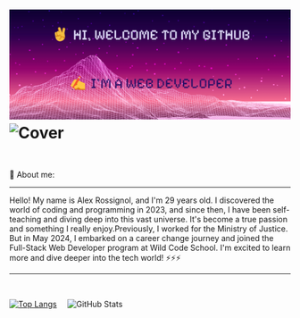 #  ![Cover](https://github.com/RossAlex0/RossAlex0/blob/main/bannGitHub.jpg.png)  ![Cover](https://www.codewars.com/users/RossAlex/badges/micro)

<p>&nbsp;</p>
🔭 About me:

---

  Hello! My name is Alex Rossignol, and I'm 29 years old. I discovered the world of coding and programming in 2023, and since then, I have been self-teaching and diving deep into this vast universe. It's become a true passion and something I really enjoy.Previously, I worked for the Ministry of Justice. But in May 2024, I embarked on a career change journey and joined the Full-Stack Web Developer program at Wild Code School. I'm excited to learn more and dive deeper into the tech world! ⚡⚡⚡  

---
<p>&nbsp;</p>

<div width="1000" >
  <a href="https://github.com/RossAlex0/github-readme-stats">
    <img src="https://github-readme-stats.vercel.app/api/top-langs/?username=RossAlex0&layout=donut&theme=aura_dark&size_weight=0.5&count_weight=0.5" alt="Top Langs" />
  </a>
  <a href="https://github.com/RossAlex0/github-readme-stats">
    <img src="https://github-readme-stats.vercel.app/api?username=RossAlex0&theme=aura_dark&hide=stars,issues" alt="GitHub Stats" width="400" height="220" align="right" />
  </a>
</div>

















<!--
**RossAlex0/RossAlex0** is a ✨ _special_ ✨ repository because its `README.md` (this file) appears on your GitHub profile.

Here are some ideas to get you started:

- 🔭 I’m currently working on ...
- 🌱 I’m currently learning ...
- 👯 I’m looking to collaborate on ...
- 🤔 I’m looking for help with ...
- 💬 Ask me about ...
- 📫 How to reach me: ...
- 😄 Pronouns: ...
- ⚡ Fun fact: ...
-->
